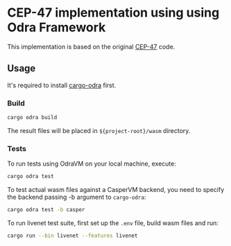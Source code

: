 # CEP-47 implementation using using Odra Framework

This implementation is based on the original [CEP-47](https://github.com/casper-ecosystem/casper-nft-cep47) code.

## Usage
It's required to install 
[cargo-odra](https://github.com/odradev/cargo-odra) first.

### Build

```bash
cargo odra build
```
The result files will be placed in `${project-root}/wasm` directory.

### Tests
To run tests using OdraVM on your local machine, execute:

```bash
cargo odra test
```

To test actual wasm files against a CasperVM backend, 
you need to specify the backend passing -b argument to `cargo-odra`:

```bash
cargo odra test -b casper
```

To run livenet test suite, first set up the `.env` file, build wasm files and run:

```bash
cargo run --bin livenet --features livenet
```